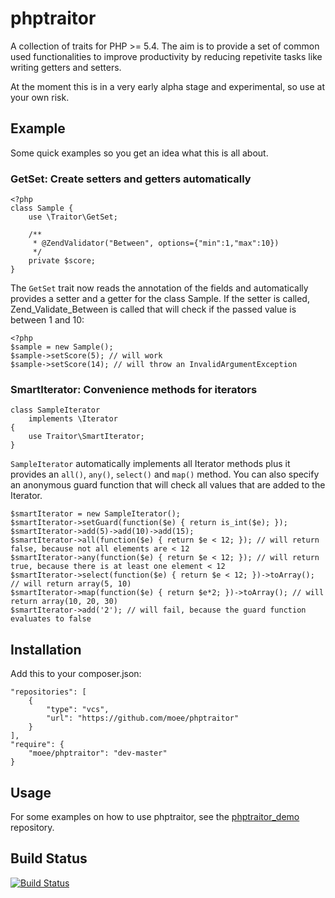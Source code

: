 phptraitor
==========

A collection of traits for PHP >= 5.4. The aim is to provide a set of common used functionalities to improve productivity by reducing repetivite tasks like writing getters and setters.

At the moment this is in a very early alpha stage and experimental, so use at your own risk.

Example
-------
Some quick examples so you get an idea what this is all about.

### GetSet: Create setters and getters automatically

    <?php
    class Sample {
        use \Traitor\GetSet;

        /**
         * @ZendValidator("Between", options={"min":1,"max":10})
         */
        private $score;
    }

The `GetSet` trait now reads the annotation of the fields and automatically provides a setter and a getter for the class Sample. If the setter is called, Zend_Validate_Between is called that will check if the passed value is between 1 and 10:

    <?php
    $sample = new Sample();
    $sample->setScore(5); // will work
    $sample->setScore(14); // will throw an InvalidArgumentException

### SmartIterator: Convenience methods for iterators


    class SampleIterator
        implements \Iterator 
    {
        use Traitor\SmartIterator;
    }

`SampleIterator` automatically implements all Iterator methods plus it provides an `all()`, `any()`, `select()` and `map()` method. You can also specify an anonymous guard function that will check all values that are added to the Iterator.

    $smartIterator = new SampleIterator();
    $smartIterator->setGuard(function($e) { return is_int($e); });
    $smartIterator->add(5)->add(10)->add(15);
    $smartIterator->all(function($e) { return $e < 12; }); // will return false, because not all elements are < 12
    $smartIterator->any(function($e) { return $e < 12; }); // will return true, because there is at least one element < 12
    $smartIterator->select(function($e) { return $e < 12; })->toArray(); // will return array(5, 10)
    $smartIterator->map(function($e) { return $e*2; })->toArray(); // will return array(10, 20, 30)
    $smartIterator->add('2'); // will fail, because the guard function evaluates to false

Installation
------------

Add this to your composer.json:

    "repositories": [
        {
            "type": "vcs",
            "url": "https://github.com/moee/phptraitor"
        }
    ],
    "require": {
        "moee/phptraitor": "dev-master"
    }

Usage
-----

For some examples on how to use phptraitor, see the [phptraitor_demo](https://github.com/moee/phptraitor_demo) repository.

Build Status
------------

[![Build Status](https://travis-ci.org/moee/phptraitor.png?branch=master)](https://travis-ci.org/moee/phptraitor)
